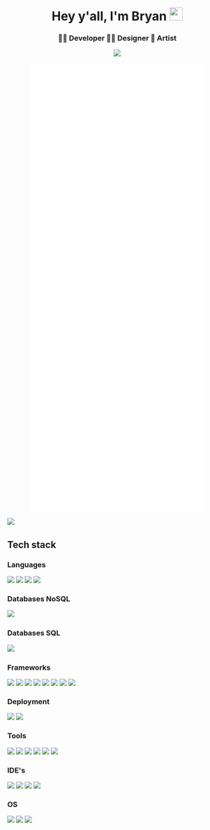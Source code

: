 <!--
**bryare/bryare** is a ✨ _special_ ✨ repository because its `README.md` (this file) appears on your GitHub profile.

Here are some ideas to get you started:

- 🔭 I’m currently working on ...
- 🌱 I’m currently learning ...
- 👯 I’m looking to collaborate on ...
- 🤔 I’m looking for help with ...
- 💬 Ask me about ...
- 📫 How to reach me: ...
- 😄 Pronouns: ...
- ⚡ Fun fact: ...

https://img.shields.io/static/v1?message=graphql&logo=graphql&labelColor=5c5c5c&color=ff00ff&logoColor=white&label=%20&style=plastic
https://img.shields.io/static/v1?message=typescript&logo=typescript&labelColor=5c5c5c&color=ff00ff&logoColor=white&label=%20&style=plastic
https://img.shields.io/static/v1?message=redux&logo=redux&labelColor=5c5c5c&color=ff00ff&logoColor=white&label=%20&style=plastic
https://img.shields.io/static/v1?message=gatsby&logo=gatsby&labelColor=5c5c5c&color=ff00ff&logoColor=white&label=%20&style=plastic
https://img.shields.io/static/v1?message=next&logo=next.js&labelColor=5c5c5c&color=ff00ff&logoColor=white&label=%20&style=plastic
https://img.shields.io/static/v1?message=react%20router&logo=reactrouter&labelColor=5c5c5c&color=ff00ff&logoColor=white&label=%20&style=plastic
https://img.shields.io/static/v1?message=redux&logo=redux&labelColor=5c5c5c&color=ff00ff&logoColor=white&label=%20&style=plastic
https://img.shields.io/static/v1?message=google%20chrome&logo=googlechrome&labelColor=5c5c5c&color=ff00ff&logoColor=white&label=%20&style=plastic
https://img.shields.io/static/v1?message=mozilla%20firefox&logo=firefox&labelColor=5c5c5c&color=ff00ff&logoColor=white&label=%20&style=plastic
https://img.shields.io/static/v1?message=safari&logo=safari&labelColor=5c5c5c&color=ff00ff&logoColor=white&label=%20&style=plastic
https://img.shields.io/static/v1?message=brave&logo=brave&labelColor=5c5c5c&color=ff00ff&logoColor=white&label=%20&style=plastic
https://img.shields.io/static/v1?message=yarn&logo=yarn&labelColor=5c5c5c&color=ff00ff&logoColor=white&label=%20&style=plastic
https://img.shields.io/static/v1?message=pnpm&logo=pnpm&labelColor=5c5c5c&color=ff00ff&logoColor=white&label=%20&style=plastic
https://img.shields.io/static/v1?message=mysql&logo=mysql&labelColor=5c5c5c&color=ff00ff&logoColor=white&label=%20&style=plastic
https://img.shields.io/static/v1?message=firebase&logo=firebase&labelColor=5c5c5c&color=ff00ff&logoColor=white&label=%20&style=plastic
https://img.shields.io/static/v1?message=styled-components&logo=styled-components&labelColor=5c5c5c&color=ff00ff&logoColor=white&label=%20&style=plastic
https://img.shields.io/static/v1?message=gitlab&logo=gitlab&labelColor=5c5c5c&color=ff00ff&logoColor=white&label=%20&style=plastic

https://img.shields.io/static/v1?message=medium&logo=medium&labelColor=5c5c5c&color=ff00ff&logoColor=white&label=%20&style=plastic
https://img.shields.io/static/v1?message=dev.to&logo=dev.to&labelColor=5c5c5c&color=ff00ff&logoColor=white&label=%20&style=plastic
https://img.shields.io/static/v1?message=hashnode&logo=hashnode&labelColor=5c5c5c&color=ff00ff&logoColor=white&label=%20&style=plastic
https://img.shields.io/static/v1?message=hackernoon&logo=hackernoon&labelColor=5c5c5c&color=ff00ff&logoColor=white&label=%20&style=plastic
-->

<h1 align="center"> Hey y'all, I'm Bryan <img src="https://user-images.githubusercontent.com/37481349/177178131-63d703f5-7530-416e-8f8b-df1619336f64.gif" width="30px" height="30px" /> </h1>

<h3 align="center"> 👨‍💻 Developer 👨‍🎨 Designer 🎨 Artist</h3>

<p align="center"> <img src="https://komarev.com/ghpvc/?username=bryare&color=ff00ff" /> </p>

<p align="center"> <img align="center" src="/github-metrics.svg"> </p>

<img src="https://activity-graph.herokuapp.com/graph?username=bryare&theme=xcode">

## Tech stack

### Languages

![](https://img.shields.io/static/v1?message=javascript&logo=javascript&labelColor=5c5c5c&color=ff00ff&logoColor=white&label=%20&style=plastic)
![](https://img.shields.io/static/v1?message=html5&logo=html5&labelColor=5c5c5c&color=ff00ff&logoColor=white&label=%20&style=plastic)
![](https://img.shields.io/static/v1?message=css3&logo=css3&labelColor=5c5c5c&color=ff00ff&logoColor=white&label=%20&style=plastic)
![](https://img.shields.io/static/v1?message=sass&logo=sass&labelColor=5c5c5c&color=ff00ff&logoColor=white&label=%20&style=plastic)

### Databases NoSQL

![](https://img.shields.io/static/v1?message=mongodb&logo=mongodb&labelColor=5c5c5c&color=ff00ff&logoColor=white&label=%20&style=plastic)

### Databases SQL

![](https://img.shields.io/static/v1?message=sqlite&logo=sqlite&labelColor=5c5c5c&color=ff00ff&logoColor=white&label=%20&style=plastic)

### Frameworks

![](https://img.shields.io/static/v1?message=react&logo=react&labelColor=5c5c5c&color=ff00ff&logoColor=white&label=%20&style=plastic)
![](https://img.shields.io/static/v1?message=nodejs&logo=node.js&labelColor=5c5c5c&color=ff00ff&logoColor=white&label=%20&style=plastic)
![](https://img.shields.io/static/v1?message=express&logo=express&labelColor=5c5c5c&color=ff00ff&logoColor=white&label=%20&style=plastic)
![](https://img.shields.io/static/v1?message=astro&logo=astro&labelColor=5c5c5c&color=ff00ff&logoColor=white&label=%20&style=plastic)
![](https://img.shields.io/static/v1?message=bootstrap&logo=bootstrap&labelColor=5c5c5c&color=ff00ff&logoColor=white&label=%20&style=plastic)
![](https://img.shields.io/static/v1?message=jquery&logo=jQuery&labelColor=5c5c5c&color=ff00ff&logoColor=white&label=%20&style=plastic)
![](https://img.shields.io/static/v1?message=Material%20UI&logo=mui&labelColor=5c5c5c&color=ff00ff&logoColor=white&label=%20&style=plastic)
![](https://img.shields.io/static/v1?message=json&logo=json&labelColor=5c5c5c&color=ff00ff&logoColor=white&label=%20&style=plastic)

### Deployment

![](https://img.shields.io/static/v1?message=netlify&logo=netlify&labelColor=5c5c5c&color=ff00ff&logoColor=white&label=%20&style=plastic)
![](https://img.shields.io/static/v1?message=heroku&logo=heroku&labelColor=5c5c5c&color=ff00ff&logoColor=white&label=%20&style=plastic)

### Tools

![](https://img.shields.io/static/v1?message=git&logo=git&labelColor=5c5c5c&color=ff00ff&logoColor=white&label=%20&style=plastic)
![](https://img.shields.io/static/v1?message=github&logo=github&labelColor=5c5c5c&color=ff00ff&logoColor=white&label=%20&style=plastic)
![](https://img.shields.io/static/v1?message=npm&logo=npm&labelColor=5c5c5c&color=ff00ff&logoColor=white&label=%20&style=plastic)
![](https://img.shields.io/static/v1?message=figma&logo=figma&labelColor=5c5c5c&color=ff00ff&logoColor=white&label=%20&style=plastic)
![](https://img.shields.io/static/v1?message=postman&logo=postman&labelColor=5c5c5c&color=ff00ff&logoColor=white&label=%20&style=plastic)
![](https://img.shields.io/static/v1?message=homebrew&logo=homebrew&labelColor=5c5c5c&color=ff00ff&logoColor=white&label=%20&style=plastic)

### IDE's

![](https://img.shields.io/static/v1?message=VS%20Code&logo=visual%20studio%20code&labelColor=5c5c5c&color=ff00ff&logoColor=white&label=%20&style=plastic)
![](https://img.shields.io/static/v1?message=Code%20Sandbox&logo=CodeSandbox&labelColor=5c5c5c&color=ff00ff&logoColor=white&label=%20&style=plastic)
![](https://img.shields.io/static/v1?message=repl.it&logo=replit&labelColor=5c5c5c&color=ff00ff&logoColor=white&label=%20&style=plastic)
![](https://img.shields.io/static/v1?message=codepen&logo=codepen&labelColor=5c5c5c&color=ff00ff&logoColor=white&label=%20&style=plastic)

### OS

![](https://img.shields.io/static/v1?message=windows&logo=windows&labelColor=5c5c5c&color=ff00ff&logoColor=white&label=%20&style=plastic)
![](https://img.shields.io/static/v1?message=macOS&logo=apple&labelColor=5c5c5c&color=ff00ff&logoColor=white&label=%20&style=plastic)
![](https://img.shields.io/static/v1?message=linux&logo=linux&labelColor=5c5c5c&color=ff00ff&logoColor=white&label=%20&style=plastic)

<!-- ![Metrics](https://metrics.lecoq.io/bryare?template=classic&isocalendar=1&languages=1&achievements=1&stars=1&base.indepth=false&base.hireable=false&isocalendar.duration=half-year&languages.limit=8&languages.threshold=0%25&languages.other=false&languages.colors=github&languages.sections=most-used&languages.indepth=false&languages.analysis.timeout=15&languages.categories=markup%2C%20programming&languages.recent.categories=markup%2C%20programming&languages.recent.load=300&languages.recent.days=14&stars.limit=4&achievements.threshold=C&achievements.secrets=true&achievements.display=compact&achievements.limit=0&config.timezone=America%2FChicago) -->

<!-- <p align="center"><img align="center" src='https://metrics.lecoq.io/bryare?template=classic&isocalendar=1&languages=1&achievements=1&stars=1&base.indepth=false&base.hireable=false&isocalendar.duration=half-year&languages.limit=8&languages.threshold=0%25&languages.other=false&languages.colors=github&languages.sections=most-used&languages.indepth=false&languages.analysis.timeout=15&languages.categories=markup%2C%20programming&languages.recent.categories=markup%2C%20programming&languages.recent.load=300&languages.recent.days=14&stars.limit=4&achievements.threshold=C&achievements.secrets=true&achievements.display=compact&achievements.limit=0&config.timezone=America%2FChicago'></p> -->

<!-- [![trophy](https://github-profile-trophy.vercel.app/?username=bryare&theme=radical)](https://github.com/ryo-ma/github-profile-trophy)

![Anurag's GitHub stats](https://github-readme-stats.vercel.app/api?username=bryare&show_icons=true&theme=radical)

[![Top Langs](https://github-readme-stats.vercel.app/api/top-langs/?username=bryare&show_icons=true&theme=radical&layout=compact)](https://github.com/anuraghazra/github-readme-stats) -->
